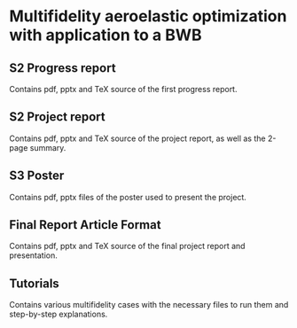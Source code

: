 # Multifidelity aeroelastic optimization with application to a BWB 

## S2 Progress report
Contains pdf, pptx and TeX source of the first progress report. 
## S2 Project report 
Contains pdf, pptx and TeX source of the project report, as well as the 2-page summary. 
## S3 Poster
Contains pdf, pptx files of the poster used to present the project.
## Final Report Article Format
Contains pdf, pptx and TeX source of the final project report and presentation. 
## Tutorials  
Contains various multifidelity cases with the necessary files to run them and step-by-step explanations.
